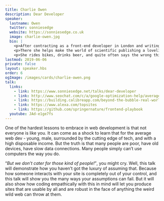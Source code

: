 ```yaml
---
title: Charlie Owen
description: Dear Developer
speaker:
  lastname: Owen
  twitter: sonniesedge
  website: https://sonniesedge.co.uk
  image: charlie-owen.jpg
  bio: |
    <p>After contracting as a front-end developer in London and writing code for the front page of BBC News, Charlie Owen is now happily working as the lead FED for Springer Nature in Berlin.</p>
    <p>There she helps make the world of scientific publishing a lovelier place by helping other devs become better, banging on about inclusive design, and utilising those wonderful web standards.</p>
    <p>She rides bikes, drinks beer, and quite often says the wrong thing at the wrong time.</p>
lastmod: 2019-06-06
private: false
layout: speaker.hbs
order: 6
ogImage: /images/cards/charlie-owen.png
talk:
  links:
    - link: https://www.sonniesedge.net/talks/dear-developer
    - link: http://www.seochat.com/c/a/google-optimization-help/average-page-load-time-of-top-ranking-websites-in-google/
    - link: https://building.calibreapp.com/beyond-the-bubble-real-world-performance-9c991dcd5342
    - link: https://www.alexa.com/topsites
    - link: https://github.com/springernature/frontend-playbook
  youtube: JAd-e1ge7fs
---
```


One of the hardest lessons to embrace in web development is that not everyone is like you. It can come as a shock to learn that for the average web dev - young, male, surrounded by the cutting edge of tech, and with a high disposable income. But the truth is that many people are poor, have old devices, have slow data connections. Many people simply can’t use computers the way you do.

<q>_But we don’t cater for those kind of people!_</q>, you might cry. Well, this talk will demonstrate how you haven’t got the luxury of assuming that. Because how someone interacts with your site is completely out of your control, and this talk will show you the many ways your assumptions can fail. But it will also show how coding empathically with this in mind will let you produce sites that are usable by all and are robust in the face of anything the weird wild web can throw at them.
